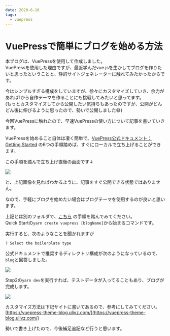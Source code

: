 ```yaml
---
date: 2020-6-16
tags: 
  - vuepress
---
```

# VuePressで簡単にブログを始める方法
本ブログは、VuePressを使用して作成しました。<br>
VuePressを使用した理由ですが、最近学んだvue.jsを生かしてブログを作りたいと思ったということと、静的サイトジェネレーターに触れてみたかったからです。<br>

今はシンプルすぎる構成をしていますが、徐々にカスタマイズしていき、余力があれば1から自作テーマを作ることにも挑戦してみたいと思ってます。<br>
(もっとカスタマイズしてから公開したい気持ちもあったのですが、公開がどんどん後に伸びるように思ったので、勢いで公開しました:sweat_smile:)<br>

今回VuePressに触れたので、早速VuePressの使い方について記事を書いていきます。

VuePressを始めること自体は凄く簡単で、[VuePress公式ドキュメント：Getting Started](https://vuepress.vuejs.org/guide/getting-started.html) の6つの手順踏めば、すぐにローカルで立ち上げることができます。

この手順を踏んで立ち上げ直後の画面です↓

![](https://paper-attachments.dropbox.com/s_E414CF1620EC12800F78D45F17EA2D7CD89AE9BA1D27F4C4F6D1C64788BE8998_1592239548024_image.png)


と、上記画像を見ればわかるように、記事をすぐ公開できる状態ではありません。

なので、手軽にブログを始めたい場合はブログテーマを使用するのが良いと思います。

上記とは別のフォルダで、[こちら](https://vuepress-theme-blog.ulivz.com/#quick-start) の手順を踏んでみてください。<br>
Quick Startの`yarn create vuepress [blogName]`から始まるコマンドです。


実行すると、次のようなことを聞かれますが
```
? Select the boilerplate type
```

公式ドキュメントで推奨するディレクトリ構成が次のようになっているので、`blog`と回答しました。

![](https://paper-attachments.dropbox.com/s_E414CF1620EC12800F78D45F17EA2D7CD89AE9BA1D27F4C4F6D1C64788BE8998_1592264975125_image.png)


Step2の`yarn dev`を実行すれば、テストデータが入ってることもあり、ブログが完成します。

![](https://paper-attachments.dropbox.com/s_E414CF1620EC12800F78D45F17EA2D7CD89AE9BA1D27F4C4F6D1C64788BE8998_1592264653785_image.png)


カスタマイズ方法は下記サイトに書いてあるので、参考にしてみてください。<br>
[https://vuepress-theme-blog.ulivz.com/](https://vuepress-theme-blog.ulivz.com/)


勢いで書き上げたので、今後補足追記など行うと思います。

